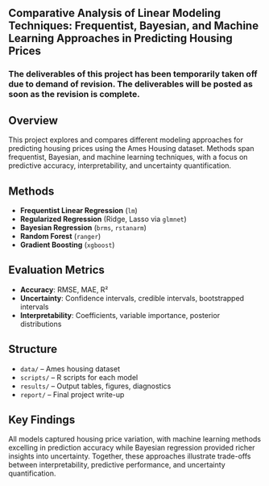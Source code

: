 ## Comparative Analysis of Linear Modeling Techniques: Frequentist, Bayesian, and Machine Learning Approaches in Predicting Housing Prices
### The deliverables of this project has been temporarily taken off due to demand of revision. The deliverables will be posted as soon as the revision is complete.
## Overview
This project explores and compares different modeling approaches for predicting housing prices using the Ames Housing dataset. Methods span frequentist, Bayesian, and machine learning techniques, with a focus on predictive accuracy, interpretability, and uncertainty quantification.

## Methods
- **Frequentist Linear Regression** (`lm`)
- **Regularized Regression** (Ridge, Lasso via `glmnet`)
- **Bayesian Regression** (`brms`, `rstanarm`)
- **Random Forest** (`ranger`)
- **Gradient Boosting** (`xgboost`)

## Evaluation Metrics
- **Accuracy**: RMSE, MAE, R²  
- **Uncertainty**: Confidence intervals, credible intervals, bootstrapped intervals  
- **Interpretability**: Coefficients, variable importance, posterior distributions  

## Structure
- `data/` – Ames housing dataset  
- `scripts/` – R scripts for each model  
- `results/` – Output tables, figures, diagnostics  
- `report/` – Final project write-up  

## Key Findings
All models captured housing price variation, with machine learning methods excelling in prediction accuracy while Bayesian regression provided richer insights into uncertainty. Together, these approaches illustrate trade-offs between interpretability, predictive performance, and uncertainty quantification.
